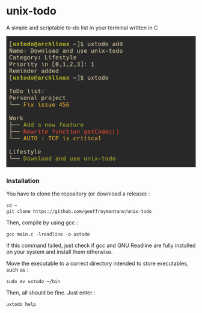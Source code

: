 # unix-todo
A simple and scriptable to-do list in your terminal written in C

![Screenshot](screenshot.png?)

### Installation

You have to clone the repository (or download a release) :

	cd ~
	git clone https://github.com/geoffroymontane/unix-todo

Then, compile by using gcc :

	gcc main.c -lreadline -o uxtodo

If this command failed, just check if gcc and GNU Readline are fully installed on your system and install them otherwise.

Move the executable to a correct directory intended to store executables, such as :

	sudo mv uxtodo ~/bin

Then, all should be fine. Just enter :

	uxtodo help
